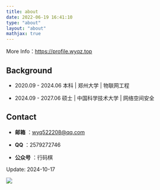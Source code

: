 ```yaml
---
title: about
date: 2022-06-19 16:41:10
type: "about"
layout: "about"
mathjax: true
---
```


More Info：https://profile.wyqz.top

## Background

* 2020.09 - 2024.06 本科 | 郑州大学 | 物联网工程

* 2024.09 - 2027.06 硕士 | 中国科学技术大学 | 网络空间安全

## Contact

- **邮箱** ：wyq522208@qq.com

- **QQ** ：2579272746

- **公众号** ：行码棋

Update: 2024-10-17

![](/medias/gzh.jpg)